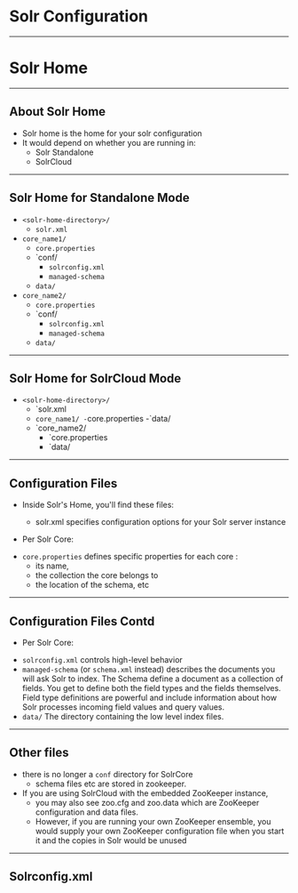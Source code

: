 # Solr Configuration
---
# Solr Home

---

## About Solr Home

 * Solr home is the home for your solr configuration
 * It would depend on whether you are running in:
   - Solr Standalone
   - SolrCloud

---

## Solr Home for Standalone Mode

 * `<solr-home-directory>/`
   - `solr.xml`
 * `core_name1/`
    -  `core.properties`
    -  `conf/
       -  `solrconfig.xml`
       -  `managed-schema`
    -  `data/`
 * `core_name2/`
    -  `core.properties`
    -  `conf/
       -  `solrconfig.xml`
       -  `managed-schema`
    -  `data/`

---

## Solr Home for SolrCloud Mode

 * `<solr-home-directory>/`
   - `solr.xml
   - `core_name1/
      -`core.properties
      -`data/
   - `core_name2/
      - `core.properties
      - `data/

---

## Configuration Files

 * Inside Solr's Home, you'll find these files:

   - solr.xml specifies configuration options for your Solr server instance
 * Per Solr Core:
  - `core.properties` defines specific properties for each core :
     - its name, 
     - the collection the core belongs to
     - the location of the schema, etc 

---

## Configuration Files Contd

 * Per Solr Core:
  - `solrconfig.xml` controls high-level behavior
  - `managed-schema` (or `schema.xml` instead) describes the documents you will ask Solr to index. The Schema define a document as a collection of fields. You get to define both the field types and the fields themselves. Field type definitions are powerful and include information about how Solr processes incoming field values and query values. 
  - `data/` The directory containing the low level index files.

---

## Other files
* there is no longer a `conf` directory for SolrCore
  - schema files etc are stored in zookeeper.
* If you are using SolrCloud with the embedded ZooKeeper instance, 
   - you may also see zoo.cfg and zoo.data which are ZooKeeper configuration and data files. 
   - However, if you are running your own ZooKeeper ensemble, you would supply your own ZooKeeper configuration file when you start it and the copies in Solr would be unused

---

## Solrconfig.xml

 



